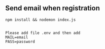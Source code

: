 ## Send email when registration

```
npm install && nodemon index.js


Please add file .env and then add
MAIL=email
PASS=password
```
